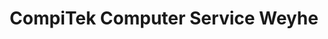 ---
title: "CompiTek Computer Service Weyhe"
url: /weyhe/compitek-computer-service-weyhe/
shop: Computer
---